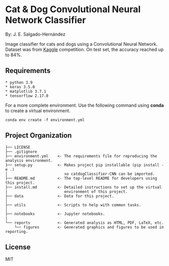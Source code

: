 # Cat & Dog Convolutional Neural Network Classifier

By: J. E. Salgado-Hernández

Image classifier for cats and dogs using a Convolutional Neural Network. Dataset was from [Kaggle](https://www.kaggle.com/competitions/dogs-vs-cats) competition. On test set, the accuracy reached up to 84%.

## Requirements
```
* python 3.9
* keras 3.5.0
* matplotlib 3.7.1
* tensorflow 2.17.0
```

For a more complete environment. Use the following command using **conda** to create a virtual environment.
```
conda env create -f environment.yml
```

## Project Organization

    ├── LICENSE
    ├── .gitignore
    ├── environment.yml    <- The requirements file for reproducing the analysis environment.
    ├── setup.py           <- Makes project pip installable (pip install -e .)
    │                         so catdogClassifier-CNN can be imported.
    ├── README.md          <- The top-level README for developers using this project.
    ├── install.md         <- Detailed instructions to set up the virtual
    |                         environment of this project.
    ├── data               <- Data for this project.
    │
    ├── utils              <- Scripts to help with common tasks.
    │
    ├── notebooks          <- Jupyter notebooks.
    |
    └── reports            <- Generated analysis as HTML, PDF, LaTeX, etc.
        └── figures        <- Generated graphics and figures to be used in reporting.





## License

MIT